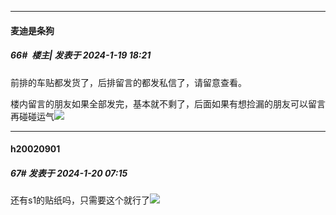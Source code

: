
*****

####  麦迪是条狗  
##### 66#         楼主| 发表于 2024-1-19 18:21

前排的车贴都发货了，后排留言的都发私信了，请留意查看。

楼内留言的朋友如果全部发完，基本就不剩了，后面如果有想捡漏的朋友可以留言再碰碰运气<img src="https://static.saraba1st.com/image/smiley/face2017/068.png" referrerpolicy="no-referrer">

*****

####  h20020901  
##### 67#       发表于 2024-1-20 07:15

还有s1的贴纸吗，只需要这个就行了<img src="https://static.saraba1st.com/image/smiley/face2017/075.png" referrerpolicy="no-referrer">

